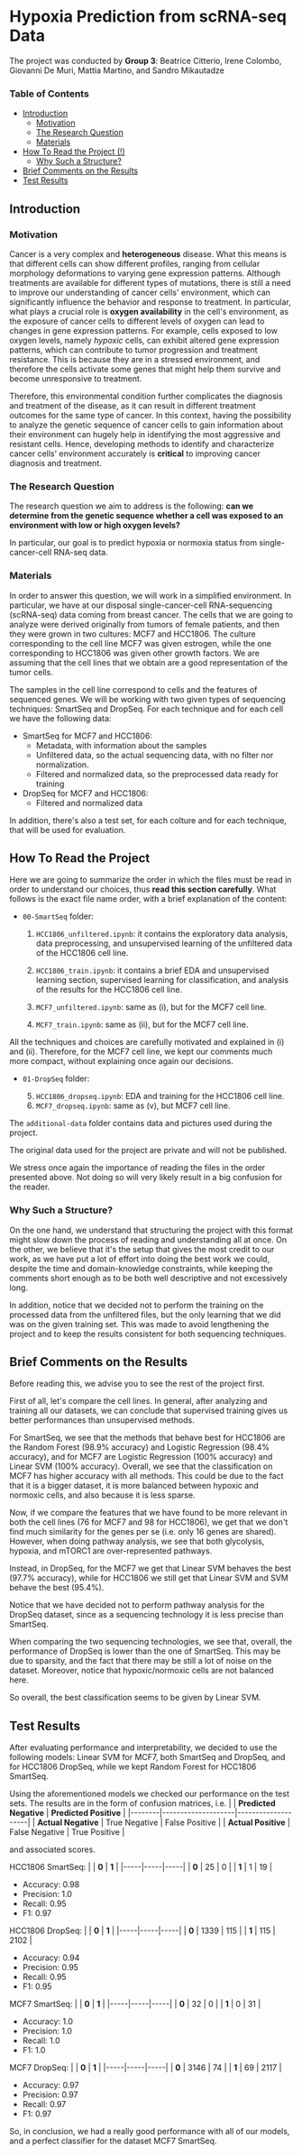# Hypoxia Prediction from scRNA-seq Data

The project was conducted by **Group 3**: Beatrice Citterio, Irene Colombo, Giovanni De Muri, Mattia Martino, and Sandro Mikautadze

### Table of Contents
* [Introduction](#introduction)
  * [Motivation](#motivation)
  * [The Research Question](#the-research-question)
  * [Materials](#materials)
* [How To Read the Project (!)](#how-to-read-the-project)
  * [Why Such a Structure?](#why-such-a-structure)
* [Brief Comments on the Results](#brief-comments-on-the-results)
* [Test Results](#test-results)

## Introduction

### Motivation
Cancer is a very complex and **heterogeneous** disease. What this means is that different cells can show different profiles, ranging from cellular morphology deformations to varying gene expression patterns. Although treatments are available for different types of mutations, there is still a need to improve our understanding of cancer cells' environment, which can significantly influence the behavior and response to treatment. In particular, what plays a crucial role is **oxygen availability** in the cell's environment, as the exposure of cancer cells to different levels of oxygen can lead to changes in gene expression patterns. For example, cells exposed to low oxygen levels, namely *hypoxic* cells, can exhibit altered gene expression patterns, which can contribute to tumor progression and treatment resistance. This is because they are in a stressed environment, and therefore the cells activate some genes that might help them survive and become unresponsive to treatment.

Therefore, this environmental condition further complicates the diagnosis and treatment of the disease, as it can result in different treatment outcomes for the same type of cancer. In this context, having the possibility to analyze the genetic sequence of cancer cells to gain information about their environment can hugely help in identifying the most aggressive and resistant cells. Hence, developing methods to identify and characterize cancer cells' environment accurately is **critical** to improving cancer diagnosis and treatment.

### The Research Question
The research question we aim to address is the following: **can we determine from the genetic sequence whether a cell was exposed to an environment with low or high oxygen levels?**

In particular, our goal is to predict hypoxia or normoxia status from single-cancer-cell RNA-seq data.

### Materials
In order to answer this question, we will work in a simplified environment. In particular, we have at our disposal single-cancer-cell RNA-sequencing (scRNA-seq) data coming from breast cancer. The cells that we are going to analyze were derived originally from tumors of female patients, and then they were grown in two cultures: MCF7 and HCC1806. The culture corresponding to the cell line MCF7 was given estrogen, while the one corresponding to HCC1806 was given other growth factors. We are assuming that the cell lines that we obtain are a good representation of the tumor cells.

The samples in the cell line correspond to cells and the features of sequenced genes. We will be working with two given types of sequencing techniques: SmartSeq and DropSeq. For each technique and for each cell we have the following data:
- SmartSeq for MCF7 and HCC1806:
  - Metadata, with information about the samples
  - Unfiltered data, so the actual sequencing data, with no filter nor normalization.
  - Filtered and normalized data, so the preprocessed data ready for training
- DropSeq for MCF7 and HCC1806:
  - Filtered and normalized data

In addition, there's also a test set, for each colture and for each technique, that will be used for evaluation.

## How To Read the Project
Here we are going to summarize the order in which the files must be read in order to understand our choices, thus **read this section carefully**. What follows is the exact file name order, with a brief explanation of the content:

- ```00-SmartSeq``` folder:

  1. ```HCC1806_unfiltered.ipynb```: it contains the exploratory data analysis, data preprocessing, and unsupervised learning of the unfiltered data of the HCC1806 cell line.

  2. ```HCC1806_train.ipynb```: it contains a brief EDA and unsupervised learning section, supervised learning for classification, and analysis of the results for the HCC1806 cell line.

  3. ```MCF7_unfiltered.ipynb```: same as (i), but for the MCF7 cell line.

  4. ```MCF7_train.ipynb```: same as (ii), but for the MCF7 cell line.

All the techniques and choices are carefully motivated and explained in (i) and (ii). Therefore, for the MCF7 cell line, we kept our comments much more compact, without explaining once again our decisions.

- ```01-DropSeq``` folder:

  5. ```HCC1806_dropseq.ipynb```: EDA and training for the HCC1806 cell line.
  6. ```MCF7_dropseq.ipynb```: same as (v), but MCF7 cell line.

The ```additional-data``` folder contains data and pictures used during the project.

The original data used for the project are private and will not be published.

We stress once again the importance of reading the files in the order presented above. Not doing so will very likely result in a big confusion for the reader.

### Why Such a Structure?
On the one hand, we understand that structuring the project with this format might slow down the process of reading and understanding all at once. On the other, we believe that it's the setup that gives the most credit to our work, as we have put a lot of effort into doing the best work we could, despite the time and domain-knowledge constraints, while keeping the comments short enough as to be both well descriptive and not excessively long.

In addition, notice that we decided not to perform the training on the processed data from the unfiltered files, but the only learning that we did was on the given training set. This was made to avoid lengthening the project and to keep the results consistent for both sequencing techniques.

## Brief Comments on the Results

Before reading this, we advise you to see the rest of the project first. 

First of all, let's compare the cell lines. In general, after analyzing and training all our datasets, we can conclude that supervised training gives us better performances than unsupervised methods.

For SmartSeq, we see that the methods that behave best for HCC1806 are the Random Forest (98.9% accuracy) and Logistic Regression (98.4% accuracy), and for MCF7 are Logistic Regression (100% accuracy) and Linear SVM (100% accuracy). Overall, we see that the classification on MCF7 has higher accuracy with all methods. This could be due to the fact that it is a bigger dataset, it is more balanced between hypoxic and normoxic cells, and also because it is less sparse.

Now, if we compare the features that we have found to be more relevant in both the cell lines (76 for MCF7 and 98 for HCC1806), we get that we don't find much similarity for the genes per se (i.e. only 16 genes are shared). However, when doing pathway analysis, we see that both glycolysis, hypoxia, and mTORC1 are over-represented pathways.

Instead, in DropSeq, for the MCF7 we get that Linear SVM behaves the best (97.7% accuracy), while for HCC1806 we still get that Linear SVM and SVM behave the best (95.4%).

Notice that we have decided not to perform pathway analysis for the DropSeq dataset, since as a sequencing technology it is less precise than SmartSeq.

When comparing the two sequencing technologies, we see that, overall, the performance of DropSeq is lower than the one of SmartSeq. This may be due to sparsity, and the fact that there may be still a lot of noise on the dataset. Moreover, notice that hypoxic/normoxic cells are not balanced here. 

So overall, the best classification seems to be given by Linear SVM.

## Test Results

After evaluating performance and interpretability, we decided to use the following models: Linear SVM for MCF7, both SmartSeq and DropSeq, and for HCC1806 DropSeq, while we kept Random Forest for HCC1806 SmartSeq.

Using the aforementioned models we checked our performance on the test sets. The results are in the form of confusion matrices, i.e.
|        | **Predicted Negative** | **Predicted Positive** |
|--------|--------------------|--------------------|
| **Actual Negative** | True Negative | False Positive |
| **Actual Positive** | False Negative | True Positive |

and associated scores.

HCC1806 SmartSeq:
| | **0** | **1** |
|-----|-----|-----|
| **0** | 25 | 0 |
| **1** | 1 | 19 |

- Accuracy: 0.98
- Precision: 1.0
- Recall: 0.95
- F1: 0.97

HCC1806 DropSeq:
| | **0** | **1** |
|-----|-----|-----|
| **0** | 1339 | 115 |
| **1** | 115 | 2102 |

- Accuracy: 0.94
- Precision: 0.95
- Recall: 0.95
- F1: 0.95

MCF7 SmartSeq:
| | **0** | **1** |
|-----|-----|-----|
| **0** | 32 | 0 |
| **1** | 0 | 31 |

- Accuracy: 1.0
- Precision: 1.0
- Recall: 1.0
- F1: 1.0

MCF7 DropSeq:
| | **0** | **1** |
|-----|-----|-----|
| **0** | 3146 | 74 |
| **1** | 69 | 2117 |

- Accuracy: 0.97
- Precision: 0.97
- Recall: 0.97
- F1: 0.97

So, in conclusion, we had a really good performance with all of our models, and a perfect classifier for the dataset MCF7 SmartSeq.
